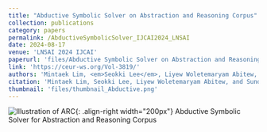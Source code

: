 ```yaml
---
title: "Abductive Symbolic Solver on Abstraction and Reasoning Corpus"
collection: publications
category: papers
permalink: /AbductiveSymbolicSolver_IJCAI2024_LNSAI
date: 2024-08-17
venue: 'LNSAI 2024 IJCAI'
paperurl: 'files/Abductive Symbolic Solver on Abstraction and Reasoning Corpus.pdf'
link: 'https://ceur-ws.org/Vol-3819/'
authors: 'Mintaek Lim, <em>Seokki Lee</em>, Liyew Woletemaryam Abitew, and Sundong Kim'
citation: 'Mintaek Lim, Seokki Lee, Liyew Woletemaryam Abitew, and Sundong Kim, (2024). &quot;Abductive Symbolic Solver on Abstraction and Reasoning Corpus.&quot; <i>LNSAI 2024 IJCAI</i>.'
thumbnail: 'files/thumbnail_Abductive.png'
---
```


![Illustration of ARC](/images/500x300.png){: .align-right width="200px"}
Abductive Symbolic Solver for Abstraction and Reasoning Corpus
